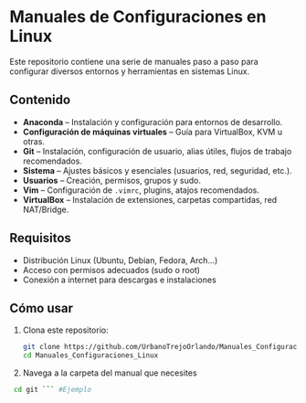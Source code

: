 # Manuales de Configuraciones en Linux 
Este repositorio contiene una serie de manuales paso a paso para configurar diversos entornos y herramientas en sistemas Linux.

##  Contenido
- **Anaconda** – Instalación y configuración para entornos de desarrollo.
- **Configuración de máquinas virtuales** – Guía para VirtualBox, KVM u otras.
- **Git** – Instalación, configuración de usuario, alias útiles, flujos de trabajo recomendados.
- **Sistema** – Ajustes básicos y esenciales (usuarios, red, seguridad, etc.).
- **Usuarios** – Creación, permisos, grupos y sudo.
- **Vim** – Configuración de `.vimrc`, plugins, atajos recomendados.
- **VirtualBox** – Instalación de extensiones, carpetas compartidas, red NAT/Bridge.

##  Requisitos

- Distribución Linux (Ubuntu, Debian, Fedora, Arch…)
- Acceso con permisos adecuados (sudo o root)
- Conexión a internet para descargas e instalaciones

##  Cómo usar

1. Clona este repositorio:
   ```bash
   git clone https://github.com/UrbanoTrejoOrlando/Manuales_Configuraciones_Linux.git
   cd Manuales_Configuraciones_Linux

2. Navega a la carpeta del manual que necesites
  ```bash
   cd git ``` #Ejemplo
   
